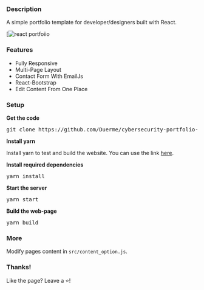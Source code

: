 ### Description

A simple portfolio template for developer/designers built with React. 

[![react portfoiio](src/assets/images/page.gif)

### Features

- Fully Responsive
- Multi-Page Layout
- Contact Form With EmailJs
- React-Bootstrap
- Edit Content From One Place

### Setup

**Get the code**

<pre>git clone https://github.com/Duerme/cybersecurity-portfolio-webpage.git</pre>

**Install yarn**

Install yarn to test and build the website. You can use the link [here](https://classic.yarnpkg.com/lang/en/docs/install/#windows-stable).
 
**Install required dependencies**

<pre>yarn install</pre>

**Start the server**

<pre>yarn start</pre>

**Build the web-page**

<pre>yarn build</pre>

### More

Modify pages content in  `src/content_option.js`.

### Thanks!

Like the page? Leave a ⭐! 
